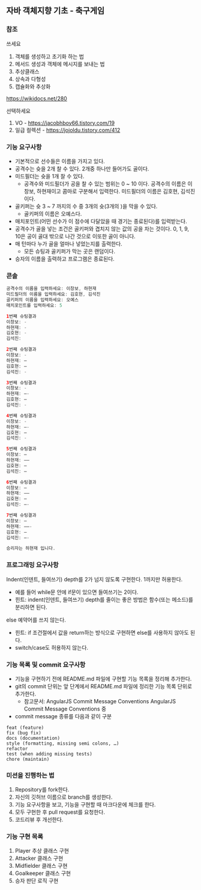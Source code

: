 ## 자바 객체지향 기초 - 축구게임

### 참조
쓰세요
1. 객체를 생성하고 초기화 하는 법
2. 메서드 생성과 객체에 메시지를 보내는 법
3. 추상클래스
4. 상속과 다형성
5. 캡슐화와 추상화

https://wikidocs.net/280

선택하세요
1. VO - https://jacobhboy66.tistory.com/19
2. 일급 컬렉션 - https://jojoldu.tistory.com/412

### 기능 요구사항
- 기본적으로 선수들은 이름을 가지고 있다.
- 공격수는 슛을 2개 찰 수 있다. 2개중 하나만 들어가도 골이다.
- 미드필더는 슛을 1개 찰 수 있다.
    - 공격수와 미드필더가 공을 찰 수 있는 범위는 0 ~ 10  이다.
      공격수의 이름은 이창보, 하현재이고 콤마로 구분해서 입력한다. 미드필더의 이름은 김호현, 김석진이다.
- 골키퍼는 슛 3 ~ 7 까지의 수 중 3개의 슛(3개의 )을 막을 수 있다.
    - 골키퍼의 이름은 오예스다.
- 매치포인트(어떤 선수가 이 점수에 다달았을 때 경기는 종료된다)를 입력받는다.
- 공격수가 골을 넣는 조건은 골키퍼와 겹치지 않는 값의 공을 차는 것이다. 0, 1, 9, 10은 공이 골대 밖으로 나간 것으로 이또한 골이 아니다.
- 매 턴마다 누가 골을 얼마나 넣었는지를 출력한다.
  - 모든 슈팅과 골키퍼가 막는 곳은 랜덤이다.
- 승자의 이름을 출력하고 프로그램은 종료된다.

### 콘솔

```java
공격수의 이름을 입력하세요: 이창보, 하현재
미드필더의 이름을 입력하세요: 김호현, 김석진
골키퍼의 이름을 입력하세요: 오예스
매치포인트를 입력하세요: 5

1번째 슈팅결과
이창보: -
하현재: -
김호현: -
김석진:

2번째 슈팅결과
이창보: -
하현재: —
김호현: —
김석진: - 

3번째 슈팅결과
이창보: -
하현재: —-
김호현: —
김석진: - 

4번째 슈팅결과
이창보: -
하현재: —-
김호현: —
김석진: - 

5번째 슈팅결과
이창보: —
하현재: ——
김호현: —
김석진: — 

6번째 슈팅결과
이창보: —
하현재: ——
김호현: —
김석진: —-

7번째 슈팅결과
이창보: —
하현재: ——-
김호현: —
김석진: —-

승리자는 하현재 입니다.
```
### 프로그래밍 요구사항

Indent(인덴트, 들여쓰기) depth를 2가 넘지 않도록 구현한다. 1까지만 허용한다.
* 예를 들어 while문 안에 if문이 있으면 들여쓰기는 2이다.
* 힌트: indent(인덴트, 들여쓰기) depth를 줄이는 좋은 방법은 함수(또는 메소드)를 분리하면 된다.

else 예약어를 쓰지 않는다.
* 힌트: if 조건절에서 값을 return하는 방식으로 구현하면 else를 사용하지 않아도 된다.
* switch/case도 허용하지 않는다.

### 기능 목록 및 commit 요구사항

* 기능을 구현하기 전에 README.md 파일에 구현할 기능 목록을 정리해 추가한다.
* git의 commit 단위는 앞 단계에서 README.md 파일에 정리한 기능 목록 단위로 추가한다.
    * 참고문서: AngularJS Commit Message Conventions
      AngularJS Commit Message Conventions 중
* commit message 종류를 다음과 같이 구분
```
feat (feature)
fix (bug fix)
docs (documentation)
style (formatting, missing semi colons, …)
refactor
test (when adding missing tests)
chore (maintain)
```

### 미션을 진행하는 법
1. Repository를 fork한다.
2. 자신의 깃허브 이름으로 branch를 생성한다.
3. 기능 요구사항을 보고, 기능을 구현할 때 마크다운에 체크를 한다.
4. 모두 구현한 후 pull request를 요청한다.
5. 코드리뷰 후 개선한다.

### 기능 구현 목록
1. Player 추상 클래스 구현
2. Attacker 클래스 구현
3. Midfielder 클래스 구현
4. Goalkeeper 클래스 구현
5. 승자 판단 로직 구현
